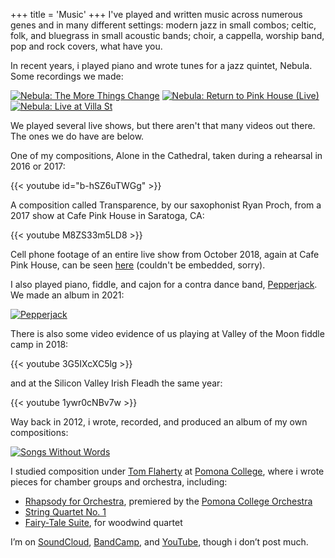 +++
title = 'Music'
+++
I've played and written music across numerous genes and in many different settings: modern jazz in small combos; celtic,
folk, and bluegrass in small acoustic bands; choir, a cappella, worship band, pop and rock covers, what have you.

In recent years, i played piano and wrote tunes for a jazz quintet, Nebula. Some recordings we made:

[![Nebula: The More Things Change](/images/nebulathemorethingschange.jpg)](https://open.spotify.com/album/0Ej2oN3SlpD1ivNHXmDSNu) 
[![Nebula: Return to Pink House (Live)](/images/nebulareturntopinkhouse.jpg)](https://open.spotify.com/album/1QTlyQZj7c2mp470k7Qped) 
[![Nebula: Live at Villa St](/images/nebulaliveatvillast.jpg)](https://open.spotify.com/album/0asrI1C92Qj6iF6EHfFxnH)

We played several live shows, but there aren't that many videos out there. The ones we do have are below.

One of my compositions, Alone in the Cathedral, taken during a rehearsal in 2016 or 2017:

{{< youtube id="b-hSZ6uTWGg" >}}

A composition called Transparence, by our saxophonist Ryan Proch, from a 2017 show at Cafe Pink House in Saratoga, CA:

{{< youtube M8ZS33m5LD8 >}}

Cell phone footage of an entire live show from October 2018, again at Cafe Pink House, can be seen
[here](https://www.facebook.com/chandra.rajagopal/videos/10106568408074395/) (couldn't be embedded, sorry).

I also played piano, fiddle, and cajon for a contra dance band, [Pepperjack](https://www.facebook.com/pepperjackcontra/). We made an album in 2021:

[![Pepperjack](/images/pepperjack.jpg)](https://open.spotify.com/album/71BNkiymy591tBxtmb7tQk)

There is also some video evidence of us playing at Valley of the Moon fiddle camp in 2018:

{{< youtube 3G5IXcXC5lg >}}

and at the Silicon Valley Irish Fleadh the same year:

{{< youtube 1ywr0cNBv7w >}}

Way back in 2012, i wrote, recorded, and produced an album of my own compositions:

[![Songs Without Words](/images/sjsongswithoutwords.jpg)](https://open.spotify.com/album/30mp4bOnI3Hupej0zcRl3Z)

I studied composition under [Tom Flaherty](http://www.tomflahertymusic.com/) at [Pomona College](https://www.pomona.edu/),
where i wrote pieces for chamber groups and orchestra, including:

- [Rhapsody for Orchestra](https://drive.google.com/file/d/15AZVhfc6ZBk0xg1NE3CtucS1VEJGXyLf/view),
premiered by the [Pomona College Orchestra](https://orchestra.pomona.edu/)
- [String Quartet No. 1](https://drive.google.com/drive/folders/1GHXB84OC3MRP0Mb5GC4FC785xINIlcZ0)
- [Fairy-Tale Suite](https://drive.google.com/drive/folders/1Hb3gbjeiy2Q2qhq7QGjbTO1iBLSI7Gb7), for woodwind quartet

I’m on [SoundCloud](https://soundcloud.com/scott-jespersen), [BandCamp](https://scottjespersen.bandcamp.com/), and
[YouTube](https://www.youtube.com/channel/UClNAiTUxxaiNuTOzjWWng_Q), though i don’t post much.
